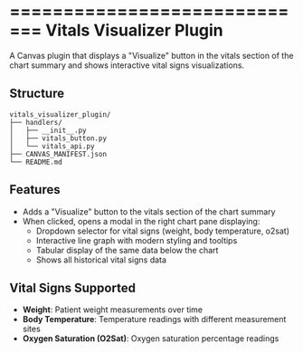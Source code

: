=============================
Vitals Visualizer Plugin
=============================

A Canvas plugin that displays a "Visualize" button in the vitals section of the chart summary and shows interactive vital signs visualizations.

## Structure

```
vitals_visualizer_plugin/
├── handlers/
│   ├── __init__.py
│   ├── vitals_button.py
│   └── vitals_api.py
├── CANVAS_MANIFEST.json
└── README.md
```

## Features

- Adds a "Visualize" button to the vitals section of the chart summary
- When clicked, opens a modal in the right chart pane displaying:
  - Dropdown selector for vital signs (weight, body temperature, o2sat)
  - Interactive line graph with modern styling and tooltips
  - Tabular display of the same data below the chart
  - Shows all historical vital signs data

## Vital Signs Supported

- **Weight**: Patient weight measurements over time
- **Body Temperature**: Temperature readings with different measurement sites
- **Oxygen Saturation (O2Sat)**: Oxygen saturation percentage readings